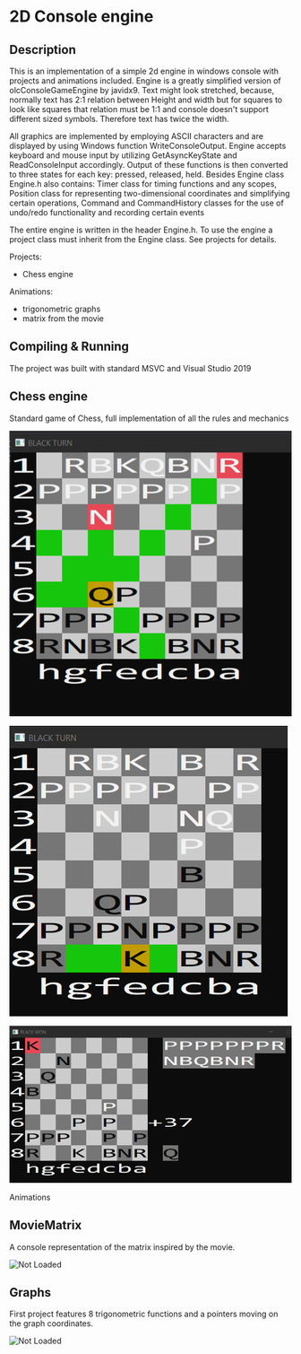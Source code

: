 2D Console engine
=====

Description
---------
This is an implementation of a simple 2d engine in windows console with projects and animations included. Engine is a greatly 
simplified version of olcConsoleGameEngine by javidx9. Text might look stretched, because, normally text has 2:1 relation between
Height and width but for squares to look like squares that relation must be 1:1 and console doesn't support different sized symbols.
Therefore text has twice the width. 

All graphics are implemented by employing ASCII characters and are displayed by using Windows function WriteConsoleOutput. 
Engine accepts keyboard and mouse input by utilizing GetAsyncKeyState and ReadConsoleInput accordingly. Output of these functions 
is then converted to three states for each key: pressed, released, held. Besides Engine class Engine.h also contains: Timer class 
for timing functions and any scopes, Position class for representing two-dimensional coordinates and simplifying certain operations, 
Command and CommandHistory classes for the use of undo/redo functionality and recording certain events

The entire engine is written in the header Engine.h. To use the engine a project class must inherit from the 
Engine class. See projects for details.
	
Projects: 
- Chess engine

Animations: 
- trigonometric graphs
- matrix from the movie

Compiling & Running
---------
The project was built with standard MSVC and Visual Studio 2019

Chess engine
---------
Standard game of Chess, full implementation of all the rules and mechanics

![Screenshot](Screenshot1.png)

![Screenshot](Screenshot2.png)

![Screenshot](Screenshot3.png)

Animations

MovieMatrix
---------
A console representation of the matrix inspired by the movie.

![Not Loaded](https://media.giphy.com/media/UbZUJMRA4j7v4WYj2K/giphy.gif)

Graphs
---------
First project features 8 trigonometric functions and a pointers moving on the graph coordinates.

![Not Loaded](https://media.giphy.com/media/K5HnGAKasGZGSGjuSq/giphy.gif)
